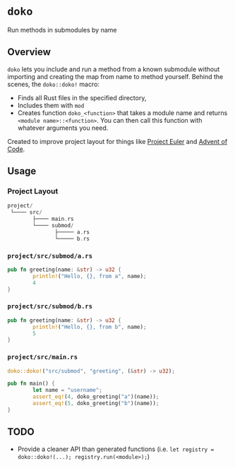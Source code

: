 # `doko`

Run methods in submodules by name

## Overview

`doko` lets you include and run a method from a known submodule without importing and creating the
map from name to method yourself. Behind the scenes, the `doko::doko!` macro:

*   Finds all Rust files in the specified directory,
*   Includes them with `mod`
*   Creates function `doko_<function>` that takes a module name and returns
    `<module name>::<function>`. You can then call this function with whatever arguments you need.

Created to improve project layout for things like [Project Euler](https://projecteuler.net/) and
[Advent of Code](https://adventofcode.com/).

## Usage

### Project Layout

```rust
project/
 └──── src/
        ├──── main.rs
        └──── submod/
               ├───── a.rs
               └───── b.rs
```

### `project/src/submod/a.rs`

```rust
pub fn greeting(name: &str) -> u32 {
        println!("Hello, {}, from a", name);
        4
}
```

### `project/src/submod/b.rs`

```rust
pub fn greeting(name: &str) -> u32 {
        println!("Hello, {}, from b", name);
        5
}
```

### `project/src/main.rs`

```rust
doko::doko!("src/submod", "greeting", (&str) -> u32);

pub fn main() {
        let name = "username";
        assert_eq!(4, doko_greeting("a")(name));
        assert_eq!(5, doko_greeting("b")(name));
}
```

## TODO

*   Provide a cleaner API than generated functions (i.e.
    `let registry = doko::doko!(...); registry.run(<module>);`)
